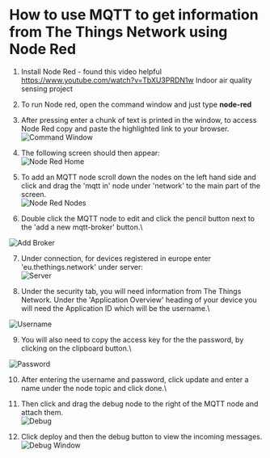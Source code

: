# **How to use MQTT to get information from The Things Network using Node Red**

1) Install Node Red - found this video helpful 
	https://www.youtube.com/watch?v=TbXU3PRDN1w
Indoor air quality sensing project

2) To run Node red, open the command window and just type **node-red**

3) After pressing enter a chunk of text is printed in the window, to access Node Red copy and paste the highlighted link to your browser.\
![Command Window](https://user-images.githubusercontent.com/36086687/91428714-6d7d9680-e856-11ea-96ea-a926b4b4a3ed.PNG)

4) The following screen should then appear:\
![Node Red Home](https://user-images.githubusercontent.com/36086687/91430141-c6e5c580-e856-11ea-8c42-64bcc82b4801.PNG)

5) To add an MQTT node scroll down the nodes on the left hand side and click and drag the 'mqtt in' node under 'network' to the main part of the screen.\
![Node Red Nodes](https://user-images.githubusercontent.com/36086687/91430532-f0065600-e856-11ea-9c7e-99683fb988cd.PNG)

6) Double click the MQTT node to edit and click the pencil button next to the 'add a new mqtt-broker' button.\

![Add Broker](https://user-images.githubusercontent.com/36086687/91430497-e381fd80-e856-11ea-8bed-27563bbec024.PNG)

7) Under connection, for devices registered in europe enter 'eu.thethings.network' under server:\
![Server](https://user-images.githubusercontent.com/36086687/91430563-fd234500-e856-11ea-90d8-73ede670dc9d.PNG)

8) Under the security tab, you will need information from The Things Network. Under the 'Application Overview' heading of your device you will need the Application ID which will be the username.\

![Username](https://user-images.githubusercontent.com/36086687/91430367-d533e180-e856-11ea-92a9-b9d604882e11.PNG)

9) You will also need to copy the access key for the the password, by clicking on the clipboard button.\

![Password](https://user-images.githubusercontent.com/36086687/91428131-4757f680-e856-11ea-98ed-b807ecdae38c.PNG)

10) After entering the username and password, click update and enter a name under the node topic and click done.\

11) Then click and drag the debug node to the right of the MQTT node and attach them.\
![Debug](https://user-images.githubusercontent.com/36086687/91441461-27313300-e868-11ea-9026-e3110135cece.PNG)

12) Click deploy and then the debug button to view the incoming messages.\
![Debug Window](https://user-images.githubusercontent.com/36086687/91441900-e7b71680-e868-11ea-94ba-56a2f52b8379.PNG)


